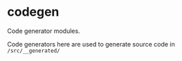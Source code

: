 # codegen
Code generator modules.

Code generators here are used to generate source code in `/src/__generated/`